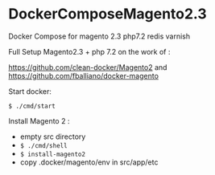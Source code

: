 # DockerComposeMagento2.3
Docker Compose for magento 2.3 php7.2 redis varnish

Full Setup Magento2.3 + php 7.2 on the work of :

https://github.com/clean-docker/Magento2 and https://github.com/fballiano/docker-magento


Start docker:
```shell
$ ./cmd/start
```

Install Magento 2 :
- empty src directory
- ``` $ ./cmd/shell ```
- ``` $ install-magento2 ```
- copy .docker/magento/env in src/app/etc

